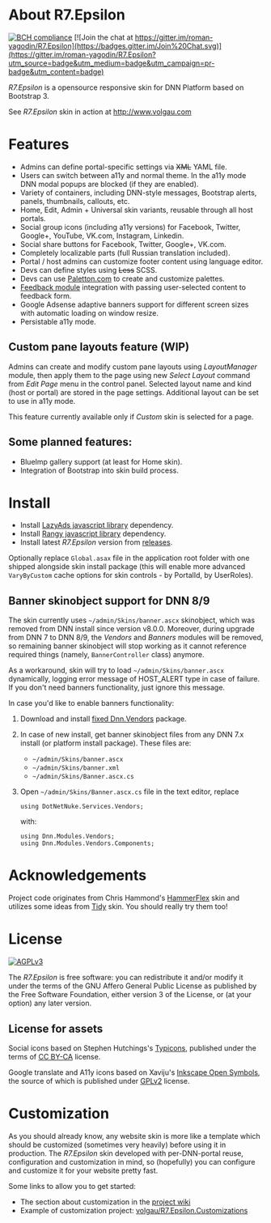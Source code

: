 # About R7.Epsilon

[![BCH compliance](https://bettercodehub.com/edge/badge/roman-yagodin/R7.Epsilon)](https://bettercodehub.com/)
[![Join the chat at https://gitter.im/roman-yagodin/R7.Epsilon](https://badges.gitter.im/Join%20Chat.svg)](https://gitter.im/roman-yagodin/R7.Epsilon?utm_source=badge&utm_medium=badge&utm_campaign=pr-badge&utm_content=badge)

*R7.Epsilon* is a opensource responsive skin for DNN Platform based on Bootstrap 3.

See *R7.Epsilon* skin in action at http://www.volgau.com

# Features

- Admins can define portal-specific settings via <del>XML</del> YAML file.
- Users can switch between a11y and normal theme. In the a11y mode DNN modal popups are blocked (if they are enabled).
- Variety of containers, including DNN-style messages, Bootstrap alerts, panels, thumbnails, callouts, etc.
- Home, Edit, Admin + Universal skin variants, reusable through all host portals.
- Social group icons (including a11y versions) for Facebook, Twitter, Google+, YouTube, VK.com, Instagram, Linkedin.
- Social share buttons for Facebook, Twitter, Google+, VK.com.
- Completely localizable parts (full Russian translation included).
- Portal / host admins can customize footer content using language editor.
- Devs can define styles using <del>Less</del> SCSS.
- Devs can use [Paletton.com](http://paletton.com) to create and customize palettes.
- [Feedback module](https://github.com/DNNCommunity/DNN.Feedback) integration with passing user-selected content to feedback form.
- Google Adsense adaptive banners support for different screen sizes with automatic loading on window resize.
- Persistable a11y mode.

## Custom pane layouts feature (WIP)

Admins can create and modify custom pane layouts using *LayoutManager* module, then apply them to the page 
using new *Select Layout* command from *Edit Page* menu in the control panel. Selected layout name and kind (host or portal)
are stored in the page settings. Additional layout can be set to use in a11y mode.

This feature currently available only if *Custom* skin is selected for a page.

## Some planned features:

- BlueImp gallery support (at least for Home skin).
- Integration of Bootstrap into skin build process.

# Install

- Install [LazyAds javascript library](https://github.com/roman-yagodin/R7.Dnn.JavaScriptLibraries/releases/tag/lazyads-v1.1.10) dependency.
- Install [Rangy javascript library](https://github.com/roman-yagodin/R7.Dnn.JavaScriptLibraries/releases/tag/rangy-v1.3.0) dependency.
- Install latest *R7.Epsilon* version from [releases](https://github.com/roman-yagodin/R7.Epsilon/releases).

Optionally replace `Global.asax` file in the application root folder with one shipped alongside skin install package
(this will enable more advanced `VaryByCustom` cache options for skin controls - by PortalId, by UserRoles).

## Banner skinobject support for DNN 8/9

The skin currently uses `~/admin/Skins/banner.ascx` skinobject, which was removed from DNN install since version v8.0.0.
Moreover, during upgrade from DNN 7 to DNN 8/9, the *Vendors* and *Banners* modules will be removed, so remaining banner skinobject 
will stop working as it cannot reference required things (namely, `BannerController` class) anymore.

As a workaround, skin will try to load `~/admin/Skins/banner.ascx` dynamically, logging error message of HOST_ALERT type
in case of failure. If you don't need banners functionality, just ignore this message.

In case you'd like to enable banners functionality:

1. Download and install [fixed Dnn.Vendors](https://github.com/roman-yagodin/DNN.Vendors/releases/tag/v8.0.0-update.1) package.

2. In case of new install, get banner skinobject files from any DNN 7.x install (or platform install package).
   These files are:
   - `~/admin/Skins/banner.ascx`
   - `~/admin/Skins/banner.xml`
   - `~/admin/Skins/Banner.ascx.cs`

3. Open `~/admin/Skins/Banner.ascx.cs` file in the text editor, replace
    ```
    using DotNetNuke.Services.Vendors;
    ```
    with:
    ```
    using Dnn.Modules.Vendors;
    using Dnn.Modules.Vendors.Components;
    ```

# Acknowledgements

Project code originates from Chris Hammond's [HammerFlex](https://github.com/ChrisHammond/HammerFlex) skin 
and utilizes some ideas from [Tidy](http://tidy.codeplex.com/) skin. You should really try them too!

# License

[![AGPLv3](https://www.gnu.org/graphics/agplv3-155x51.png)](https://www.gnu.org/licenses/agpl-3.0.html)

The *R7.Epsilon* is free software: you can redistribute it and/or modify it under the terms of 
the GNU Affero General Public License as published by the Free Software Foundation, either version 3 of the License, 
or (at your option) any later version.

## License for assets

Social icons based on Stephen Hutchings's [Typicons](https://github.com/stephenhutchings/typicons.font), 
published under the terms of [CC BY-CA](http://creativecommons.org/licenses/by-sa/3.0/) license.

Google translate and A11y icons based on Xaviju's [Inkscape Open Symbols](https://github.com/Xaviju/inkscape-open-symbols),
the source of which is published under [GPLv2](http://opensource.org/licenses/GPL-2.0) license.

# Customization

As you should already know, any website skin is more like a template which should be customized (sometimes very heavily)
before using it in production. The *R7.Epsilon* skin developed with per-DNN-portal reuse, configuration and customization in mind,
so (hopefully) you can configure and customize it for your website pretty fast.

Some links to allow you to get started:

- The section about customization in the [project wiki](https://github.com/roman-yagodin/R7.Epsilon/wiki/Customization)
- Example of customization project: [volgau/R7.Epsilon.Customizations](https://github.com/volgau/R7.Epsilon.Customizations)
